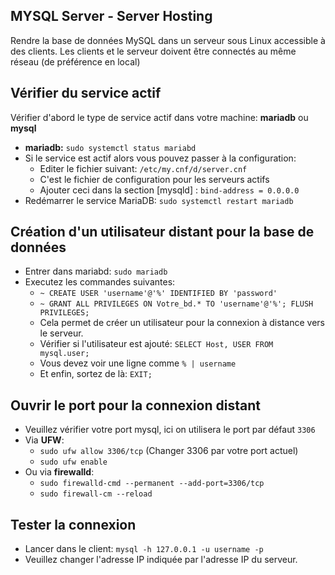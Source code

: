 ## MYSQL Server - Server Hosting

Rendre la base de données MySQL dans un serveur sous Linux accessible à des clients.
Les clients et le serveur doivent être connectés au même réseau (de préférence en local)
## Vérifier du service actif

Vérifier d'abord le type de service actif dans votre machine: **mariadb** ou **mysql** 
- **mariadb:** `sudo systemctl status mariabd`
- Si le service est actif alors vous pouvez passer à la configuration:
  - Editer le fichier suivant: `/etc/my.cnf/d/server.cnf`
  - C'est le fichier de configuration pour les serveurs actifs
  - Ajouter ceci dans la section [mysqld] : `bind-address = 0.0.0.0`
- Redémarrer le service MariaDB: `sudo systemctl restart mariadb`

## Création d'un utilisateur distant pour la base de données

- Entrer dans mariabd: `sudo mariadb`
- Executez les commandes suivantes:
  - `~ CREATE USER 'username'@'%' IDENTIFIED BY 'password'`
  - `~ GRANT ALL PRIVILEGES ON Votre_bd.* TO 'username'@'%'; FLUSH PRIVILEGES;`
  - Cela permet de créer un utilisateur pour la connexion à distance vers le serveur.
  - Vérifier si l'utilisateur est ajouté: `SELECT Host, USER FROM mysql.user;`
  - Vous devez voir une ligne comme `% | username`
  - Et enfin, sortez de là: `EXIT;`

## Ouvrir le port pour la connexion distant

- Veuillez vérifier votre port mysql, ici on utilisera le port par défaut `3306`
- Via **UFW**:
  - `sudo ufw allow 3306/tcp` (Changer 3306 par votre port actuel)
  - `sudo ufw enable`
- Ou via **firewalld**:
  - `sudo firewalld-cmd --permanent --add-port=3306/tcp`
  - `sudo firewall-cm --reload`

## Tester la connexion

- Lancer dans le client: `mysql -h 127.0.0.1 -u username -p`
- Veuillez changer l'adresse IP indiquée par l'adresse IP du serveur.
